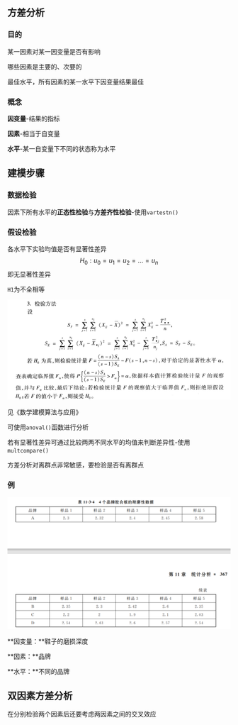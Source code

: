 ## 方差分析

### 目的

某一因素对某一因变量是否有影响

哪些因素是主要的、次要的

最佳水平，所有因素的某一水平下因变量结果最佳

### 概念

**因变量**-结果的指标

**因素**-相当于自变量

**水平**-某一自变量下不同的状态称为水平

## 建模步骤

### 数据检验

因素下所有水平的**正态性检验**与**方差齐性检验**-使用`vartestn()`

### 假设检验

各水平下实验均值是否有显著性差异
$$
H_0:u_0=u_1=u_2=...=u_n
$$
即无显著性差异

`H1`为不全相等

![image-20220320125459413](../../Sources/images_math/image-20220320125459413.png)

见《数学建模算法与应用》

可使用`anoval()`函数进行分析

若有显著性差异可通过比较两两不同水平的均值来判断差异性-使用`multcompare()`

方差分析对离群点非常敏感，要检验是否有离群点

### 例

![image-20220320130837203](../../Sources/images_math/image-20220320130837203.png)

**因变量：**鞋子的磨损深度

**因素：**品牌

**水平：**不同的品牌

## 双因素方差分析

在分别检验两个因素后还要考虑两因素之间的交叉效应